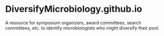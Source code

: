 # DiversifyMicrobiology.github.io
A resource for symposium organizers, award committees, search committees, etc. to identify microbiologists who might diversify their pool.
